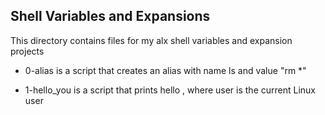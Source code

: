## Shell Variables and Expansions

This directory contains files for my alx shell variables and expansion projects

- 0-alias is a script that creates an alias with name ls and value "rm *"

- 1-hello_you is a script that prints hello <user>, where user is the current Linux user


